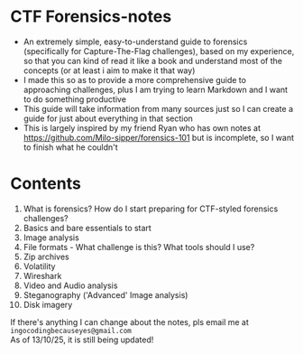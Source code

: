 # CTF Forensics-notes
- An extremely simple, easy-to-understand guide to forensics (specifically for Capture-The-Flag challenges), based on my experience, so that you can kind of read it like a book and understand most of the concepts (or at least i aim to make it that way)    
- I made this so as to provide a more comprehensive guide to approaching challenges, plus I am trying to learn Markdown and I want to do something productive
- This guide will take information from many sources just so I can create a guide for just about everything in that section
- This is largely inspired by my friend Ryan who has own notes at <https://github.com/Milo-sipper/forensics-101> but is incomplete, so I want to finish what he couldn't

# Contents
1) What is forensics? How do I start preparing for CTF-styled forensics challenges? 
2) Basics and bare essentials to start
3) Image analysis 
4) File formats - What challenge is this? What tools should I use? 
5) Zip archives 
6) Volatility 
7) Wireshark
8) Video and Audio analysis
9) Steganography ('Advanced' Image analysis)
10) Disk imagery

If there's anything I can change about the notes, pls email me at `ingocodingbecauseyes@gmail.com`  
As of 13/10/25, it is still being updated!  
